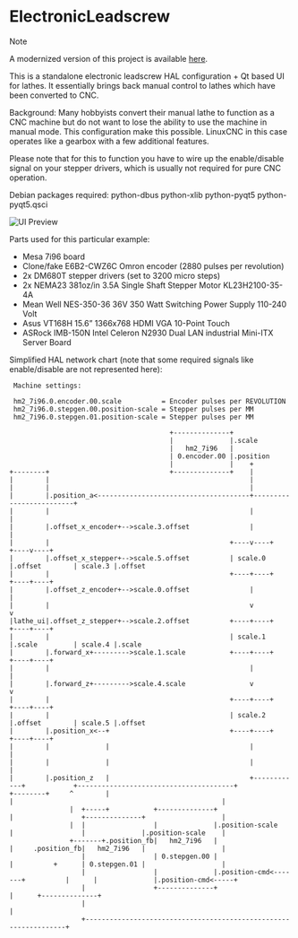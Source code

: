 # ElectronicLeadscrew

> [!NOTE]
> A modernized version of this project is available [here](https://github.com/tinic/el-linuxcnc-electron).

This is a standalone electronic leadscrew HAL configuration + Qt based UI for lathes. It essentially brings back manual control to lathes which have been converted to CNC.

Background: Many hobbyists convert their manual lathe to function as a CNC machine but do not want to lose the ability to use the machine in manual mode. This configuration make this possible. LinuxCNC in this case operates like a gearbox with a few additional features.

Please note that for this to function you have to wire up the enable/disable signal on your stepper drivers, which is usually not required for pure CNC operation.

Debian packages required: python-dbus python-xlib python-pyqt5 python-pyqt5.qsci

![UI Preview](/ElectronicLeadscrew.JPG)

Parts used for this particular example:

- Mesa 7i96 board
- Clone/fake E6B2-CWZ6C Omron encoder (2880 pulses per revolution)
- 2x DM680T stepper drivers (set to 3200 micro steps)
- 2x NEMA23 381oz/in 3.5A Single Shaft Stepper Motor KL23H2100-35-4A
- Mean Well NES-350-36 36V 350 Watt Switching Power Supply 110-240 Volt
- Asus VT168H 15.6” 1366x768 HDMI VGA 10-Point Touch
- ASRock IMB-150N Intel Celeron N2930 Dual LAN industrial Mini-ITX Server Board

Simplified HAL network chart (note that some required signals like enable/disable are not represented here):

```
 Machine settings:

 hm2_7i96.0.encoder.00.scale          = Encoder pulses per REVOLUTION 
 hm2_7i96.0.stepgen.00.position-scale = Stepper pulses per MM
 hm2_7i96.0.stepgen.01.position-scale = Stepper pulses per MM

                                        +--------------+
                                        |              |.scale
                                        |   hm2_7i96   |
                                        | 0.encoder.00 |.position
                                        |              |    +
+--------+                              +--------------+    |
|        |                                                  |
|        |                                                  |
|        |.position_a<--------------------------------------+-------------------------+
|        |                                                  |                         |
|        |.offset_x_encoder+-->scale.3.offset               |                         |
|        |                                             +----v----+               +----v----+
|        |.offset_x_stepper+-->scale.5.offset          | scale.0 |.offset        | scale.3 |.offset
|        |                                             +----+----+               +----+----+
|        |.offset_z_encoder+-->scale.0.offset               |                         |
|        |                                                  v                         v
|lathe_ui|.offset_z_stepper+-->scale.2.offset          +----+----+               +----+----+
|        |                                             | scale.1 |.scale         | scale.4 |.scale
|        |.forward_x+--------->scale.1.scale           +----+----+               +----+----+
|        |                                                  |                         |
|        |.forward_z+--------->scale.4.scale                v                         v
|        |                                             +----+----+               +----+----+
|        |                                             | scale.2 |.offset        | scale.5 |.offset
|        |.position_x<--+                              +----+----+               +----+----+
|        |              |                                   |                         |
|        |              |                                   |                         |
|        |.position_z   |                                   +------------+            +---------------------------------------+
+--------+     ^        |                                                |                                                    |
               |  +-----+           +--------------+                     |                 +--------------+                   |
               |  |                 |              |.position-scale      |                 |              |.position-scale    |
               +-------+.position_fb|   hm2_7i96   |                     |     .position_fb|   hm2_7i96   |                   |
                  |                 | 0.stepgen.00 |                     |          +      | 0.stepgen.01 |                   |
                  |                 |              |.position-cmd<-------+          |      |              |.position-cmd<-----+
                  |                 +--------------+                                |      +--------------+
                  |                                                                 |
                  +-----------------------------------------------------------------+
```
